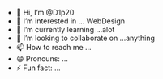 - 👋 Hi, I’m @D1p20
- 👀 I’m interested in ... WebDesign
- 🌱 I’m currently learning ...alot
- 💞️ I’m looking to collaborate on ...anything
- 📫 How to reach me ...
- 😄 Pronouns: ...
- ⚡ Fun fact: ...

<!---
D1p20/D1p20 is a ✨ special ✨ repository because its `README.md` (this file) appears on your GitHub profile.
You can click the Preview link to take a look at your changes.
--->
